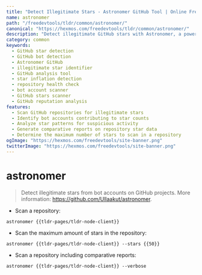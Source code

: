 ```yaml
---
title: "Detect Illegitimate Stars - Astronomer GitHub Tool | Online Free DevTools by Hexmos"
name: astronomer
path: "/freedevtools/tldr/common/astronomer/"
canonical: "https://hexmos.com/freedevtools/tldr/common/astronomer/"
description: "Detect illegitimate GitHub stars with Astronomer, a powerful tool for identifying bot accounts boosting repository popularity. Free online tool, no registration required."
category: common
keywords:
  - GitHub star detection
  - GitHub bot detection
  - Astronomer GitHub
  - illegitimate star identifier
  - GitHub analysis tool
  - star inflation detection
  - repository health check
  - bot account scanner
  - GitHub stars scanner
  - GitHub reputation analysis
features:
  - Scan GitHub repositories for illegitimate stars
  - Identify bot accounts contributing to star counts
  - Analyze star patterns for suspicious activity
  - Generate comparative reports on repository star data
  - Determine the maximum number of stars to scan in a repository
ogImage: "https://hexmos.com/freedevtools/site-banner.png"
twitterImage: "https://hexmos.com/freedevtools/site-banner.png"
---
```


# astronomer

> Detect illegitimate stars from bot accounts on GitHub projects.
> More information: <https://github.com/Ullaakut/astronomer>.

- Scan a repository:

`astronomer {{tldr-pages/tldr-node-client}}`

- Scan the maximum amount of stars in the repository:

`astronomer {{tldr-pages/tldr-node-client}} --stars {{50}}`

- Scan a repository including comparative reports:

`astronomer {{tldr-pages/tldr-node-client}} --verbose`
